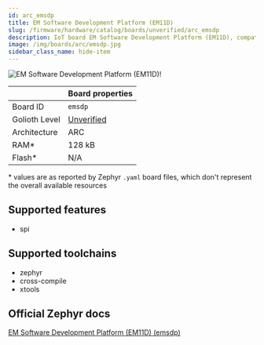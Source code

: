 ```yaml
---
id: arc_emsdp
title: EM Software Development Platform (EM11D)
slug: /firmware/hardware/catalog/boards/unverified/arc_emsdp
description: IoT board EM Software Development Platform (EM11D), compatible with Golioth at unverified level.
image: /img/boards/arc/emsdp.jpg
sidebar_class_name: hide-item
---
```


[//]: # (This is an auto-generated file, do not edit! Changes to it will be lost upon re-generation)

![EM Software Development Platform (EM11D)!](/img/boards/arc/emsdp.jpg "EM Software Development Platform (EM11D)")

|                | Board properties     |
| -------------  | -------------------- |
| Board ID       | `emsdp` |
| Golioth Level  | [Unverified](/firmware/hardware#unverified-boards) |
| Architecture   | ARC |
| RAM*           | 128 kB |
| Flash*         | N/A |

\* values are as reported by Zephyr `.yaml` board files, which don't represent the overall available resources



## Supported features

* spi

## Supported toolchains

* zephyr
* cross-compile
* xtools

## Official Zephyr docs

[EM Software Development Platform (EM11D) (emsdp)](https://docs.zephyrproject.org/3.6.0/boards/arc/emsdp/doc/index.html)
